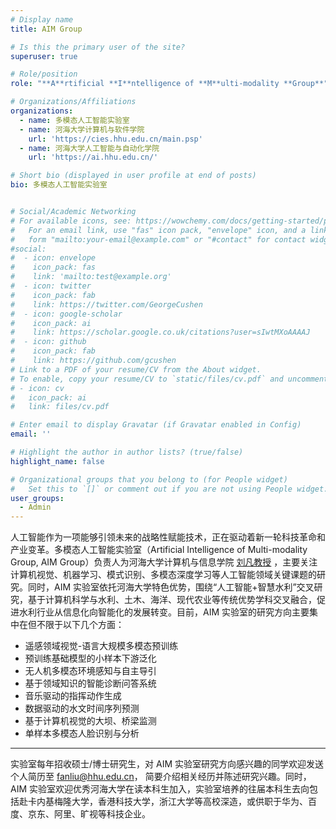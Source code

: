 ```yaml
---
# Display name
title: AIM Group

# Is this the primary user of the site?
superuser: true

# Role/position
role: "**A**rtificial **I**ntelligence of **M**ulti-modality **Group**"

# Organizations/Affiliations
organizations:
  - name: 多模态人工智能实验室
  - name: 河海大学计算机与软件学院
    url: 'https://cies.hhu.edu.cn/main.psp'
  - name: 河海大学人工智能与自动化学院
    url: 'https://ai.hhu.edu.cn/'

# Short bio (displayed in user profile at end of posts)
bio: 多模态人工智能实验室


# Social/Academic Networking
# For available icons, see: https://wowchemy.com/docs/getting-started/page-builder/#icons
#   For an email link, use "fas" icon pack, "envelope" icon, and a link in the
#   form "mailto:your-email@example.com" or "#contact" for contact widget.
#social:
#  - icon: envelope
#    icon_pack: fas
#    link: 'mailto:test@example.org'
#  - icon: twitter
#    icon_pack: fab
#    link: https://twitter.com/GeorgeCushen
#  - icon: google-scholar
#    icon_pack: ai
#    link: https://scholar.google.co.uk/citations?user=sIwtMXoAAAAJ
#  - icon: github
#    icon_pack: fab
#    link: https://github.com/gcushen
# Link to a PDF of your resume/CV from the About widget.
# To enable, copy your resume/CV to `static/files/cv.pdf` and uncomment the lines below.
# - icon: cv
#   icon_pack: ai
#   link: files/cv.pdf

# Enter email to display Gravatar (if Gravatar enabled in Config)
email: ''

# Highlight the author in author lists? (true/false)
highlight_name: false

# Organizational groups that you belong to (for People widget)
#   Set this to `[]` or comment out if you are not using People widget.
user_groups:
  - Admin
---
```

    
人工智能作为一项能够引领未来的战略性赋能技术，正在驱动着新一轮科技革命和产业变革。多模态人工智能实验室（Artificial Intelligence of Multi-modality Group, AIM Group）负责人为河海大学计算机与信息学院 [刘凡教授](author/刘凡/) ，主要关注计算机视觉、机器学习、模式识别、多模态深度学习等人工智能领域关键课题的研究。同时，AIM 实验室依托河海大学特色优势，围绕“人工智能+智慧水利”交叉研究，基于计算机科学与水利、土木、海洋、现代农业等传统优势学科交叉融合，促进水利行业从信息化向智能化的发展转变。目前，AIM 实验室的研究方向主要集中在但不限于以下几个方面：

- 遥感领域视觉-语言大规模多模态预训练
- 预训练基础模型的小样本下游泛化
- 无人机多模态环境感知与自主导引
- 基于领域知识的智能诊断问答系统
- 音乐驱动的指挥动作生成
- 数据驱动的水文时间序列预测
- 基于计算机视觉的大坝、桥梁监测
- 单样本多模态人脸识别与分析

---

实验室每年招收硕士/博士研究生，对 AIM 实验室研究方向感兴趣的同学欢迎发送个人简历至 fanliu@hhu.edu.cn， 简要介绍相关经历并陈述研究兴趣。同时，AIM 实验室欢迎优秀河海大学在读本科生加入，实验室培养的往届本科生去向包括赴卡内基梅隆大学，香港科技大学，浙江大学等高校深造，或供职于华为、百度、京东、阿里、旷视等科技企业。
